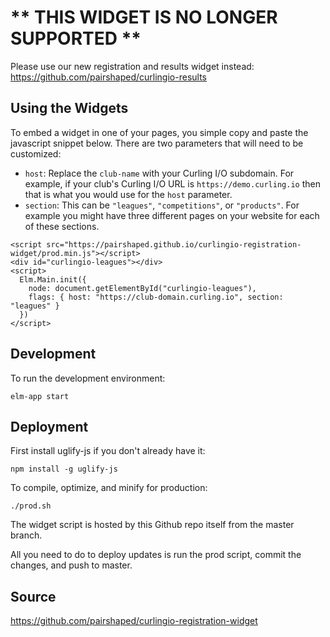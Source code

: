 # ** THIS WIDGET IS NO LONGER SUPPORTED **

Please use our new registration and results widget instead:
<https://github.com/pairshaped/curlingio-results>


## Using the Widgets

To embed a widget in one of your pages, you simple copy and paste the javascript snippet below. There are two parameters that will need to be customized:

* `host`: Replace the `club-name` with your Curling I/O subdomain. For example, if your club's Curling I/O URL is `https://demo.curling.io` then that is what you would use for the `host` parameter.
* `section`: This can be `"leagues"`, `"competitions"`, or `"products"`. For example you might have three different pages on your website for each of these sections.

```
<script src="https://pairshaped.github.io/curlingio-registration-widget/prod.min.js"></script>
<div id="curlingio-leagues"></div>
<script>
  Elm.Main.init({
    node: document.getElementById("curlingio-leagues"),
    flags: { host: "https://club-domain.curling.io", section: "leagues" }
  })
</script>
```

## Development

To run the development environment:

`elm-app start`

## Deployment

First install uglify-js if you don't already have it:

`npm install -g uglify-js`

To compile, optimize, and minify for production:

`./prod.sh`

The widget script is hosted by this Github repo itself from the master branch.

All you need to do to deploy updates is run the prod script, commit the changes, and push to master.

## Source

<https://github.com/pairshaped/curlingio-registration-widget>
